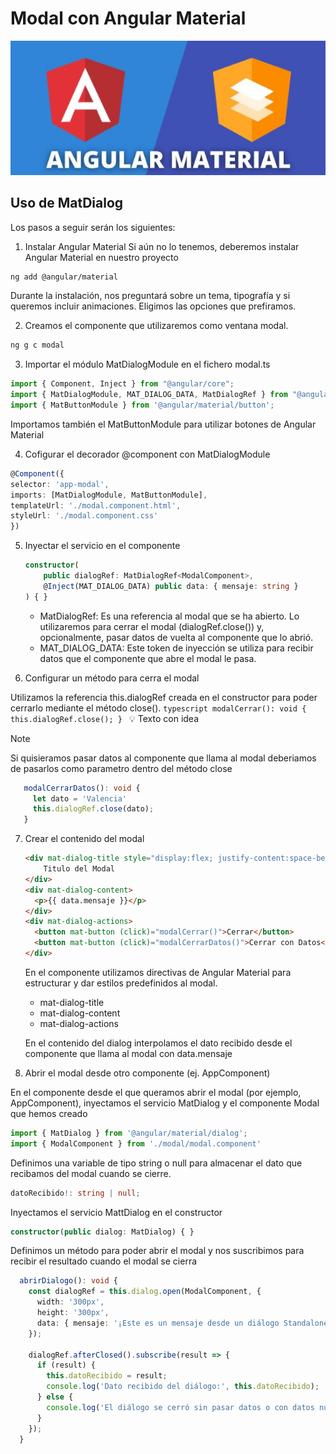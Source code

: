 # Modal con Angular Material

![Logo](public/images/logo.png)

## Uso de MatDialog

Los pasos a seguir serán los siguientes:

1. Instalar Angular Material
  Si aún no lo tenemos, deberemos instalar Angular Material en nuestro proyecto

  ```bash
  ng add @angular/material
  ```
  
  Durante la instalación, nos preguntará sobre un tema, tipografía y si queremos incluir animaciones. Eligimos las opciones que prefiramos.

2. Creamos el componente que utilizaremos como ventana modal.

  ```bash
  ng g c modal
  ```

3. Importar el módulo MatDialogModule en el fichero modal.ts

  ```typescript
  import { Component, Inject } from "@angular/core";
  import { MatDialogModule, MAT_DIALOG_DATA, MatDialogRef } from "@angular/material/dialog"; 
  import { MatButtonModule } from '@angular/material/button';
  ```
  Importamos también el MatButtonModule para utilizar botones de Angular Material

4.  Cofigurar el decorador @component con MatDialogModule

  ```typescript
  @Component({
  selector: 'app-modal',
  imports: [MatDialogModule, MatButtonModule],
  templateUrl: './modal.component.html',
  styleUrl: './modal.component.css'
  })
  ```
5.  Inyectar el servicio en el componente

    ```typescript
    constructor(
        public dialogRef: MatDialogRef<ModalComponent>,
        @Inject(MAT_DIALOG_DATA) public data: { mensaje: string }
    ) { }
    ```

    - MatDialogRef: Es una referencia al modal que se ha abierto. Lo utilizaremos para cerrar el modal (dialogRef.close()) y, opcionalmente, pasar datos de vuelta al componente que lo abrió.
    - MAT_DIALOG_DATA: Este token de inyección se utiliza para recibir datos que el componente que abre el modal le pasa.

6. Configurar un método para cerra el modal

  Utilizamos la referencia this.dialogRef creada en el constructor para poder cerrarlo mediante el método close().
    ```typescript
      modalCerrar(): void {
        this.dialogRef.close();
      }
    ```
  💡 Texto con idea
> [!NOTE]  
> Si quisieramos pasar datos al componente que llama al modal deberiamos de pasarlos como parametro dentro del método close

   ```typescript
      modalCerrarDatos(): void {
        let dato = 'Valencia'
        this.dialogRef.close(dato);
      }
   ```
7. Crear el contenido del modal

    ```html
    <div mat-dialog-title style="display:flex; justify-content:space-between; align-items:center;">
        Titulo del Modal
    </div>
    <div mat-dialog-content>
      <p>{{ data.mensaje }}</p>
    </div>
    <div mat-dialog-actions>
      <button mat-button (click)="modalCerrar()">Cerrar</button>
      <button mat-button (click)="modalCerrarDatos()">Cerrar con Datos</button>
    </div>
    ```
    En el componente utilizamos directivas de Angular Material para estructurar y dar estilos predefinidos al modal.
    - mat-dialog-title
    - mat-dialog-content
    - mat-dialog-actions

    En el contenido del dialog interpolamos el dato recibido desde el componente que llama al modal con data.mensaje

8. Abrir el modal desde otro componente (ej. AppComponent)

  En el componente desde el que queramos abrir el modal (por ejemplo, AppComponent), inyectamos el servicio MatDialog y el componente Modal que hemos creado

  ```typescript
  import { MatDialog } from '@angular/material/dialog';
  import { ModalComponent } from './modal/modal.component'
  ```
  Definimos una variable de tipo string o null para almacenar el dato que recibamos del modal cuando se cierre.
  ```typescript
  datoRecibido!: string | null;
  ```
  Inyectamos el servicio MattDialog en el constructor
  ```typescript
  constructor(public dialog: MatDialog) { }
  ```
  Definimos un método para poder abrir el modal y nos suscribimos para recibir el resultado cuando el modal se cierra
```typescript
  abrirDialogo(): void {
    const dialogRef = this.dialog.open(ModalComponent, {
      width: '300px', 
      height: '300px',
      data: { mensaje: '¡Este es un mensaje desde un diálogo Standalone!' }
    });

    dialogRef.afterClosed().subscribe(result => {
      if (result) {
        this.datoRecibido = result;
        console.log('Dato recibido del diálogo:', this.datoRecibido);
      } else {
        console.log('El diálogo se cerró sin pasar datos o con datos nulos.');
      }
    });
  }
  ```
